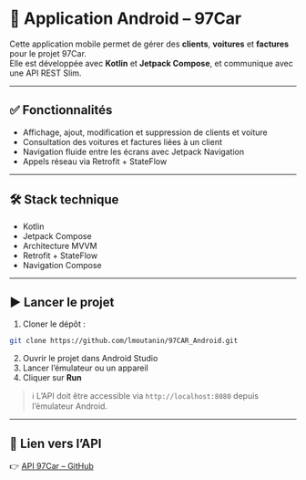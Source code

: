 # 📱 Application Android – 97Car

Cette application mobile permet de gérer des **clients**, **voitures** et **factures** pour le projet 97Car.  
Elle est développée avec **Kotlin** et **Jetpack Compose**, et communique avec une API REST Slim.

---

## ✅ Fonctionnalités

- Affichage, ajout, modification et suppression de clients et voiture
- Consultation des voitures et factures liées à un client
- Navigation fluide entre les écrans avec Jetpack Navigation
- Appels réseau via Retrofit + StateFlow

---

## 🛠️ Stack technique

- Kotlin
- Jetpack Compose
- Architecture MVVM
- Retrofit + StateFlow
- Navigation Compose

---

## ▶️ Lancer le projet

1. Cloner le dépôt :

```bash
git clone https://github.com/lmoutanin/97CAR_Android.git
```

2. Ouvrir le projet dans Android Studio
3. Lancer l’émulateur ou un appareil
4. Cliquer sur **Run**

> ℹ️ L’API doit être accessible via `http://localhost:8080` depuis l’émulateur Android.

---

## 🔗 Lien vers l’API

👉 [API 97Car – GitHub](https://github.com/lmoutanin/97car-Android-api)
